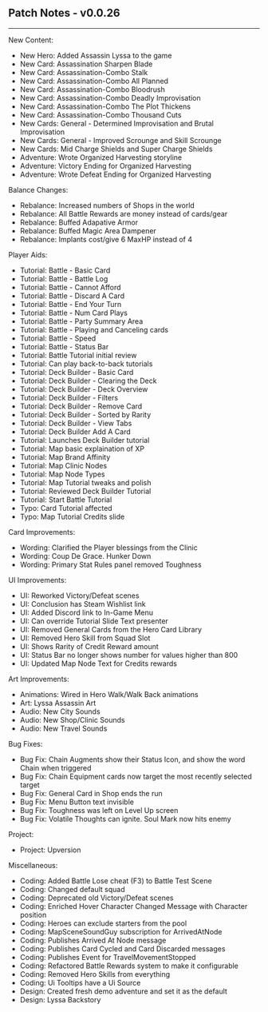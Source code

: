 ## Patch Notes - v0.0.26
----

New Content:
- New Hero: Added Assassin Lyssa to the game
- New Card: Assassination Sharpen Blade
- New Card: Assassination-Combo Stalk
- New Card: Assassination-Combo All Planned
- New Card: Assassination-Combo Bloodrush
- New Card: Assassination-Combo Deadly Improvisation
- New Card: Assassination-Combo The Plot Thickens
- New Card: Assassination-Combo Thousand Cuts
- New Cards: General - Determined Improvisation and Brutal Improvisation
- New Cards: General - Improved Scrounge and Skill Scrounge
- New Cards: Mid Charge Shields and Super Charge Shields
- Adventure: Wrote Organized Harvesting storyline
- Adventure: Victory Ending for Organized Harvesting
- Adventure: Wrote Defeat Ending for Organized Harvesting

Balance Changes:
- Rebalance: Increased numbers of Shops in the world
- Rebalance: All Battle Rewards are money instead of cards/gear
- Rebalance: Buffed Adapative Armor
- Rebalance: Buffed Magic Area Dampener
- Rebalance: Implants cost/give 6 MaxHP instead of 4

Player Aids:
- Tutorial: Battle - Basic Card
- Tutorial: Battle - Battle Log
- Tutorial: Battle - Cannot Afford
- Tutorial: Battle - Discard A Card
- Tutorial: Battle - End Your Turn
- Tutorial: Battle - Num Card Plays
- Tutorial: Battle - Party Summary Area
- Tutorial: Battle - Playing and Canceling cards
- Tutorial: Battle - Speed
- Tutorial: Battle - Status Bar
- Tutorial: Battle Tutorial initial review
- Tutorial: Can play back-to-back tutorials
- Tutorial: Deck Builder - Basic Card
- Tutorial: Deck Builder - Clearing the Deck
- Tutorial: Deck Builder - Deck Overview
- Tutorial: Deck Builder - Filters
- Tutorial: Deck Builder - Remove Card
- Tutorial: Deck Builder - Sorted by Rarity
- Tutorial: Deck Builder - View Tabs
- Tutorial: Deck Builder Add A Card
- Tutorial: Launches Deck Builder tutorial
- Tutorial: Map basic explaination of XP
- Tutorial: Map Brand Affinity
- Tutorial: Map Clinic Nodes
- Tutorial: Map Node Types
- Tutorial: Map Tutorial tweaks and polish
- Tutorial: Reviewed Deck Builder Tutorial
- Tutorial: Start Battle Tutorial
- Typo: Card Tutorial affected
- Typo: Map Tutorial Credits slide

Card Improvements:
- Wording: Clarified the Player blessings from the Clinic
- Wording: Coup De Grace. Hunker Down
- Wording: Primary Stat Rules panel removed Toughness

UI Improvements:
- UI: Reworked Victory/Defeat scenes
- UI: Conclusion has Steam Wishlist link
- UI: Added Discord link to In-Game Menu
- UI: Can override Tutorial Slide Text presenter
- UI: Removed General Cards from the Hero Card Library
- UI: Removed Hero Skill from Squad Slot
- UI: Shows Rarity of Credit Reward amount
- UI: Status Bar no longer shows number for values higher than 800
- UI: Updated Map Node Text for Credits rewards

Art Improvements:
- Animations: Wired in Hero Walk/Walk Back animations
- Art: Lyssa Assassin Art
- Audio: New City Sounds
- Audio: New Shop/Clinic Sounds
- Audio: New Travel Sounds

Bug Fixes:
- Bug Fix: Chain Augments show their Status Icon, and show the word Chain when triggered
- Bug Fix: Chain Equipment cards now target the most recently selected target
- Bug Fix: General Card in Shop ends the run
- Bug Fix: Menu Button text invisible
- Bug Fix: Toughness was left on Level Up screen
- Bug Fix: Volatile Thoughts can ignite. Soul Mark now hits enemy

Project:
- Project: Upversion

Miscellaneous:
- Coding: Added Battle Lose cheat (F3) to Battle Test Scene
- Coding: Changed default squad
- Coding: Deprecated old Victory/Defeat scenes
- Coding: Enriched Hover Character Changed Message with Character position
- Coding: Heroes can exclude starters from the pool
- Coding: MapSceneSoundGuy subscription for ArrivedAtNode
- Coding: Publishes Arrived At Node message
- Coding: Publishes Card Cycled and Card Discarded messages
- Coding: Publishes Event for TravelMovementStopped
- Coding: Refactored Battle Rewards system to make it configurable
- Coding: Removed Hero Skills from everything
- Coding: Ui Tooltips have a Ui Source
- Design: Created fresh demo adventure and set it as the default
- Design: Lyssa Backstory
